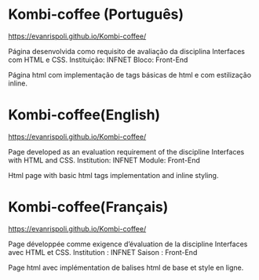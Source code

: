 # Kombi-coffee (Português)
https://evanrispoli.github.io/Kombi-coffee/

Página desenvolvida como requisito de avaliação da disciplina Interfaces com HTML e CSS.
Instituição: INFNET
Bloco: Front-End

Página html com implementação de tags básicas de html e com estilização inline.


# Kombi-coffee(English)
https://evanrispoli.github.io/Kombi-coffee/

Page developed as an evaluation requirement of the discipline Interfaces with HTML and CSS.
Institution: INFNET
Module: Front-End

Html page with basic html tags implementation and inline styling.


# Kombi-coffee(Français)

https://evanrispoli.github.io/Kombi-coffee/

Page développée comme exigence d’évaluation de la discipline Interfaces avec HTML et CSS.
Institution : INFNET
Saison : Front-End

Page html avec implémentation de balises html de base et style en ligne.
